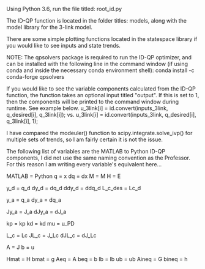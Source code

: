 Using Python 3.6, run the file titled: root_id.py

The ID-QP function is located in the folder titles: models, along with the
model library for the 3-link model.

There are some simple plotting functions located in the statespace library if
you would like to see inputs and state trends.

NOTE: The qpsolvers package is required to run the ID-QP optimizer, and can be
installed with the following line in the command window (if using conda and inside
the necessary conda environment shell):
   conda install -c conda-forge qpsolvers

If you would like to see the variable components calculated from the ID-QP function,
the function takes an optional input titled "output". If this is set to 1, then the
components will be printed to the command window during runtime. See example below.
   u_3link[i] = id.convert(inputs_3link, q_desired[i], q_3link[i]);
   vs.
   u_3link[i] = id.convert(inputs_3link, q_desired[i], q_3link[i], 1);

I have compared the modeuler() function to scipy.integrate.solve_ivp() for multiple
sets of trends, so I am fairly certain it is not the issue.

The following list of variables are the MATLAB to Python ID-QP components, I did not
use the same naming convention as the Professor. For this reason I am writing every
variable's equivalent here...

MATLAB = Python
q = x
dq = dx
M = M
H = E

y_d = q_d
dy_d = dq_d
ddy_d = ddq_d
L_c_des = Lc_d

y_a = q_a
dy_a = dq_a

Jy_a = J_a
dJy_a = dJ_a

kp = kp
kd = kd
mu = u_PD

L_c = Lc
JL_c = J_Lc
dJL_c = dJ_Lc

A = J
b = u

Hmat = H
bmat = g
Aeq = A
beq = b
lb = lb
ub = ub
Aineq = G
bineq = h
